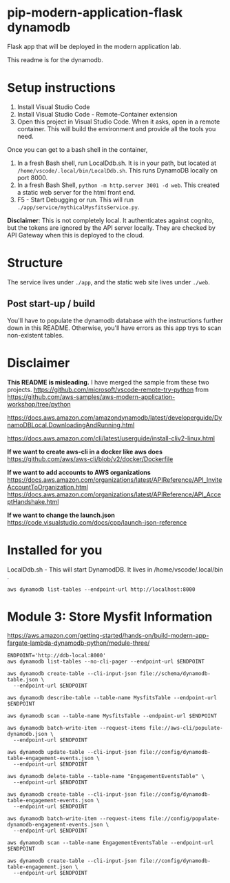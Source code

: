 # pip-modern-application-flask dynamodb
Flask app that will be deployed in the modern application lab.

This readme is for the dynamodb. 

# Setup instructions
1. Install Visual Studio Code
2. Install Visual Studio Code - Remote-Container extension
3. Open this project in Visual Studio Code. When it asks, open in a remote container. This will build the environment and provide all the tools you need. 

Once you can get to a bash shell in the container, 
1. In a fresh Bash shell, run LocalDdb.sh. It is in your path, but located at `/home/vscode/.local/bin/LocalDdb.sh`. This runs DynamoDB locally on port 8000. 
2. In a fresh Bash Shell, `python -m http.server 3001 -d web`. This created a static web server for the html front end. 
3. F5 - Start Debugging or run. This will run `./app/service/mythicalMysfitsService.py`.

**Disclaimer**: This is not completely local. It authenticates against cognito, but the tokens are ignored by the API server locally. They are checked by API Gateway when this is deployed to the cloud. 

# Structure
The service lives under `./app`, and the static web site lives under `./web`. 

## Post start-up / build
You'll have to populate the dynamodb database with the instructions further down in this README. Otherwise, you'll have errors as this app trys to scan non-existent tables.

# Disclaimer
**This README is misleading.** I have merged the sample from these two projects. 
https://github.com/microsoft/vscode-remote-try-python
from https://github.com/aws-samples/aws-modern-application-workshop/tree/python

https://docs.aws.amazon.com/amazondynamodb/latest/developerguide/DynamoDBLocal.DownloadingAndRunning.html

https://docs.aws.amazon.com/cli/latest/userguide/install-cliv2-linux.html

**If we want to create aws-cli in a docker like aws does**
https://github.com/aws/aws-cli/blob/v2/docker/Dockerfile

**If we want to add accounts to AWS organizations**
https://docs.aws.amazon.com/organizations/latest/APIReference/API_InviteAccountToOrganization.html
https://docs.aws.amazon.com/organizations/latest/APIReference/API_AcceptHandshake.html

**If we want to change the launch.json**
https://code.visualstudio.com/docs/cpp/launch-json-reference

# Installed for you
LocalDdb.sh - This will start DynamodDB. It lives in /home/vscode/.local/bin .

    aws dynamodb list-tables --endpoint-url http://localhost:8000

# Module 3: Store Mysfit Information
https://aws.amazon.com/getting-started/hands-on/build-modern-app-fargate-lambda-dynamodb-python/module-three/

    ENDPOINT='http://ddb-local:8000'
    aws dynamodb list-tables --no-cli-pager --endpoint-url $ENDPOINT

    aws dynamodb create-table --cli-input-json file://schema/dynamodb-table.json \
      --endpoint-url $ENDPOINT

    aws dynamodb describe-table --table-name MysfitsTable --endpoint-url $ENDPOINT

    aws dynamodb scan --table-name MysfitsTable --endpoint-url $ENDPOINT

    aws dynamodb batch-write-item --request-items file://aws-cli/populate-dynamodb.json \
      --endpoint-url $ENDPOINT

    aws dynamodb update-table --cli-input-json file://config/dynamodb-table-engagement-events.json \    
      --endpoint-url $ENDPOINT

    aws dynamodb delete-table --table-name "EngagementEventsTable" \
      --endpoint-url $ENDPOINT      

    aws dynamodb create-table --cli-input-json file://config/dynamodb-table-engagement-events.json \
      --endpoint-url $ENDPOINT

    aws dynamodb batch-write-item --request-items file://config/populate-dynamodb-engagement-events.json \
      --endpoint-url $ENDPOINT

    aws dynamodb scan --table-name EngagementEventsTable --endpoint-url $ENDPOINT

    aws dynamodb create-table --cli-input-json file://config/dynamodb-table-engagement.json \
      --endpoint-url $ENDPOINT

      